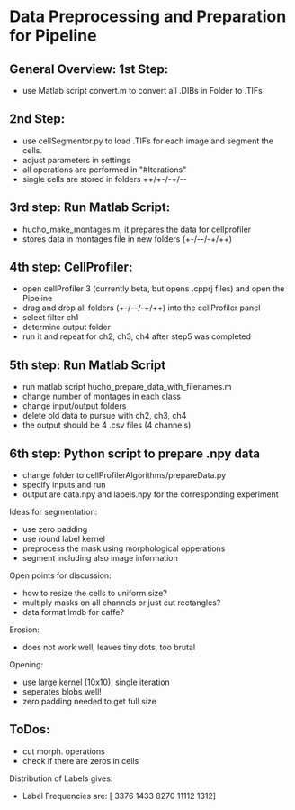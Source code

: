 # Data Preprocessing and Preparation for Pipeline

## General Overview: 1st Step:
- use Matlab script convert.m to convert all .DIBs in Folder to .TIFs

## 2nd Step:
- use cellSegmentor.py to load .TIFs for each image and segment the cells.
- adjust parameters in settings
- all operations are performed in "#Iterations"
- single cells are stored in folders ++/+-/-+/--

## 3rd step: Run Matlab Script: 
- hucho_make_montages.m, it prepares the data for cellprofiler
- stores data in montages file in new folders (+-/--/-+/++)

## 4th step: CellProfiler:
- open cellProfiler 3 (currently beta, but opens .cpprj files) and open the Pipeline
- drag and drop all folders (+-/--/-+/++) into the cellProfiler panel
- select filter ch1
- determine output folder
- run it and repeat for ch2, ch3, ch4 after step5 was completed

## 5th step: Run Matlab Script
- run matlab script hucho_prepare_data_with_filenames.m
- change number of montages in each class
- change input/output folders
- delete old data to pursue with ch2, ch3, ch4
- the output should be 4 .csv files (4 channels)

## 6th step: Python script to prepare .npy data
- change folder to cellProfilerAlgorithms/prepareData.py
- specify inputs and run
- output are data.npy and labels.npy for the corresponding experiment


Ideas for segmentation:
- use zero padding
- use round label kernel
- preprocess the mask using morphological opperations
- segment including also image information

Open points for discussion:
- how to resize the cells to uniform size?
- multiply masks on all channels or just cut rectangles?
- data format lmdb for caffe?

Erosion:
- does not work well, leaves tiny dots, too brutal

Opening:
- use large kernel (10x10), single iteration
- seperates blobs well!
- zero padding needed to get full size

## ToDos:
- cut morph. operations
- check if there are zeros in cells

Distribution of Labels gives: 
- Label Frequencies are: [ 3376  1433  8270 11112  1312]